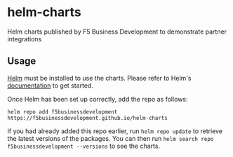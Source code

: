 # helm-charts
Helm charts published by F5 Business Development to demonstrate partner integrations

## Usage

[Helm](https://helm.sh) must be installed to use the charts.  Please refer to
Helm's [documentation](https://helm.sh/docs) to get started.

Once Helm has been set up correctly, add the repo as follows:

  `helm repo add f5businessdevelopment https://f5businessdevelopment.github.io/helm-charts`

If you had already added this repo earlier, run `helm repo update` to retrieve the latest versions of the packages.  You can then run `helm search repo f5businessdevelopment --versions` to see the charts.
